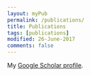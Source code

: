 ```yaml
---
layout: myPub
permalink: /publications/
title: Publications
tags: [publications]
modified: 26-June-2017
comments: false
---
```


My <a href="https://scholar.google.com/citations?user=0wmiTYoAAAAJ" target="_blank">Google Scholar profile</a>.
